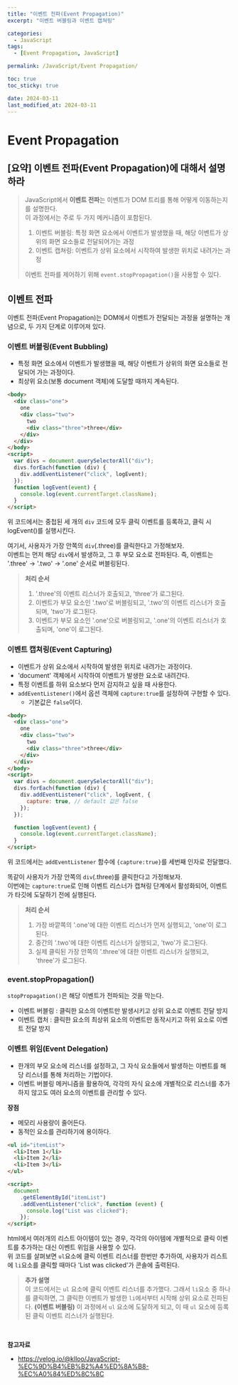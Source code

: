 ```yaml
---
title: "이벤트 전파(Event Propagation)"
excerpt: "이벤트 버블링과 이벤트 캡쳐링"

categories:
  - JavaScript
tags:
  - [Event Propagation, JavaScript]

permalink: /JavaScript/Event Propagation/

toc: true
toc_sticky: true

date: 2024-03-11
last_modified_at: 2024-03-11
---
```


# Event Propagation

## [요약] 이벤트 전파(Event Propagation)에 대해서 설명하라

> JavaScript에서 **이벤트 전파**는 이벤트가 DOM 트리를 통해 어떻게 이동하는지를 설명한다. <br/>
> 이 과정에서는 주로 두 가지 메커니즘이 포함된다.
>
> 1. 이벤트 버블링: 특정 화면 요소에서 이벤트가 발생했을 때, 해당 이벤트가 상위의 화면 요소들로 전달되어가는 과정
> 2. 이벤트 캡쳐링: 이벤트가 상위 요소에서 시작하여 발생한 위치로 내려가는 과정
>
> 이벤트 전파를 제어하기 위해 `event.stopPropagation()`을 사용할 수 있다.

## 이벤트 전파

이벤트 전파(Event Propagation)는 DOM에서 이벤트가 전달되는 과정을 설명하는 개념으로, 두 가지 단계로 이루어져 있다.

### 이벤트 버블링(Event Bubbling)

- 특정 화면 요소에서 이벤트가 발생했을 때, 해당 이벤트가 상위의 화면 요소들로 전달되어 가는 과정이다.
- 최상위 요소(보통 document 객체)에 도달할 때까지 계속된다.

```html
<body>
  <div class="one">
    one
    <div class="two">
      two
      <div class="three">three</div>
    </div>
  </div>
</body>
<script>
  var divs = document.querySelectorAll("div");
  divs.forEach(function (div) {
    div.addEventListener("click", logEvent);
  });
  function logEvent(event) {
    console.log(event.currentTarget.className);
  }
</script>
```

위 코드에서는 중첩된 세 개의 `div` 코드에 모두 클릭 이벤트를 등록하고, 클릭 시 logEvent()를 실행시킨다.

여기서, 사용자가 가장 안쪽의 `div`(.three)를 클릭한다고 가정해보자. <br/>
이벤트는 먼저 해당 `div`에서 발생하고, 그 후 부모 요소로 전파된다. 즉, 이벤트는 '.three' → '.two' → '.one' 순서로 버블링된다.

> **처리 순서**
>
> 1. '.three'의 이벤트 리스너가 호출되고, 'three'가 로그된다.
> 2. 이벤트가 부모 요소인 '.two'로 버블링되고, '.two'의 이벤트 리스너가 호출되며, 'two'가 로그된다.
> 3. 이벤트가 부모 요소인 '.one'으로 버블링되고, '.one'의 이벤트 리스너가 호출되며, 'one'이 로그된다.

### 이벤트 캡쳐링(Event Capturing)

- 이벤트가 상위 요소에서 시작하여 발생한 위치로 내려가는 과정이다.
- 'document' 객체에서 시작하여 이벤트가 발생한 요소로 내려간다.
- 특정 이벤트를 하위 요소보다 먼저 감지하고 싶을 때 사용한다.
- `addEventListener()`에서 옵션 객체에 `capture:true`를 설정하여 구현할 수 있다.
  - 기본값은 `false`이다.

```html
<body>
  <div class="one">
    one
    <div class="two">
      two
      <div class="three">three</div>
    </div>
  </div>
</body>
<script>
  var divs = document.querySelectorAll("div");
  divs.forEach(function (div) {
    div.addEventListener("click", logEvent, {
      capture: true, // default 값은 false
    });
  });

  function logEvent(event) {
    console.log(event.currentTarget.className);
  }
</script>
```

위 코드에서는 `addEventListener` 함수에 `{capture:true}`를 세번째 인자로 전달했다.

똑같이 사용자가 가장 안쪽의 `div`(.three)를 클릭한다고 가정해보자. <br/>
이번에는 `capture:true`로 인해 이벤트 리스너가 캡쳐링 단계에서 활성화되어, 이벤트가 타깃에 도달하기 전에 실행된다.

> **처리 순서**
>
> 1. 가장 바깥쪽의 '.one'에 대한 이벤트 리스너가 먼저 실행되고, 'one'이 로그된다.
> 2. 중간의 '.two'에 대한 이벤트 리스너가 실행되고, 'two'가 로그된다.
> 3. 실제 클릭된 가장 안쪽의 '.three'에 대한 이벤트 리스너가 실행되고, 'three'가 로그된다.

### event.stopPropagation()

`stopPropagation()`은 해당 이벤트가 전파되는 것을 막는다.

- 이벤트 버블링 : 클릭한 요소의 이벤트만 발생시키고 상위 요소로 이벤트 전달 방지
- 이벤트 캡처 : 클릭한 요소의 최상위 요소의 이벤트만 동작시키고 하위 요소로 이벤트 전달 방지

### 이벤트 위임(Event Delegation)

- 한개의 부모 요소에 리스너를 설정하고, 그 자식 요소들에서 발생하는 이벤트를 해당 리스너를 통해 처리하는 기법이다.
- 이벤트 버블링 메커니즘을 활용하여, 각각의 자식 요소에 개별적으로 리스너를 추가하지 않고도 여러 요소의 이벤트를 관리할 수 있다.

**장점**

- 메모리 사용량이 줄어든다.
- 동적인 요소를 관리하기에 용이하다.

```html
<ul id="itemList">
  <li>Item 1</li>
  <li>Item 2</li>
  <li>Item 3</li>
</ul>

<script>
  document
    .getElementById("itemList")
    .addEventListener("click", function (event) {
      console.log("List was clicked");
    });
</script>
```

html에서 여러개의 리스트 아이템이 있는 경우, 각각의 아이템에 개별적으로 클릭 이벤트를 추가하는 대신 이벤트 위임을 사용할 수 있다. <br/>
위 코드를 살펴보면 `ul`요소에 클릭 이벤트 리스너를 한번만 추가하여, 사용자가 리스트에 `li`요소를 클릭할 때마다 'List was clicked'가 콘솔에 출력된다.

> **추가 설명** <br/>
> 이 코드에서는 `ul` 요소에 클릭 이벤트 리스너를 추가했다. 그래서 `li`요소 중 하나를 클릭하면, 그 클릭한 이벤트가 발생한 `li`에서부터 시작해 상위 요소로 전파된다. **(이벤트 버블링)** 이 과정에서 `ul` 요소에 도달하게 되고, 이 때 `ul` 요소에 등록된 클릭 이벤트 리스너가 실행된다.

<br/>

**참고자료**

- https://velog.io/@klloo/JavaScript-%EC%9D%B4%EB%B2%A4%ED%8A%B8-%EC%A0%84%ED%8C%8C
